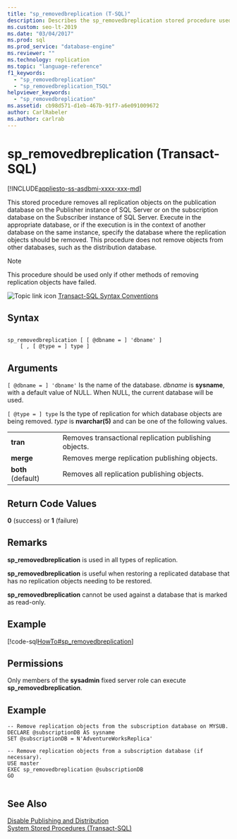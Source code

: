 ```yaml
---
title: "sp_removedbreplication (T-SQL)"
description: Describes the sp_removedbreplication stored procedure used to remove all replication objects on the publication database for SQL Server replication.
ms.custom: seo-lt-2019
ms.date: "03/04/2017"
ms.prod: sql
ms.prod_service: "database-engine"
ms.reviewer: ""
ms.technology: replication
ms.topic: "language-reference"
f1_keywords: 
  - "sp_removedbreplication"
  - "sp_removedbreplication_TSQL"
helpviewer_keywords: 
  - "sp_removedbreplication"
ms.assetid: cb98d571-d1eb-467b-91f7-a6e091009672
author: CarlRabeler
ms.author: carlrab
---
```

# sp_removedbreplication (Transact-SQL)
[!INCLUDE[appliesto-ss-asdbmi-xxxx-xxx-md](../../includes/appliesto-ss-asdbmi-xxxx-xxx-md.md)]

  This stored procedure removes all replication objects on the publication database on the Publisher instance of SQL Server or on the subscription database on the Subscriber instance of SQL Server. Execute in the appropriate database, or if the execution is in the context of another database on the same instance, specify the database where the replication objects should be removed. This procedure does not remove objects from other databases, such as the distribution database.  
  
> [!NOTE]  
>  This procedure should be used only if other methods of removing replication objects have failed.  
  
 ![Topic link icon](../../database-engine/configure-windows/media/topic-link.gif "Topic link icon") [Transact-SQL Syntax Conventions](../../t-sql/language-elements/transact-sql-syntax-conventions-transact-sql.md)  
  
## Syntax  
  
```  
  
sp_removedbreplication [ [ @dbname = ] 'dbname' ]  
    [ , [ @type = ] type ]   
```  
  
## Arguments  
`[ @dbname = ] 'dbname'`
 Is the name of the database. *dbname* is **sysname**, with a default value of NULL. When NULL, the current database will be used.  
  
`[ @type = ] type`
 Is the type of replication for which database objects are being removed. *type* is **nvarchar(5)** and can be one of the following values.  
  
|||  
|-|-|  
|**tran**|Removes transactional replication publishing objects.|  
|**merge**|Removes merge replication publishing objects.|  
|**both** (default)|Removes all replication publishing objects.|  
  
## Return Code Values  
 **0** (success) or **1** (failure)  
  
## Remarks  
 **sp_removedbreplication** is used in all types of replication.  
  
 **sp_removedbreplication** is useful when restoring a replicated database that has no replication objects needing to be restored.  
  
 **sp_removedbreplication** cannot be used against a database that is marked as read-only.  
  
## Example  
 [!code-sql[HowTo#sp_removedbreplication](../../relational-databases/replication/codesnippet/tsql/sp-removedbreplication-t_1.sql)]  
  
## Permissions  
 Only members of the **sysadmin** fixed server role can execute **sp_removedbreplication**.  
  
## Example  
  
```  
-- Remove replication objects from the subscription database on MYSUB.  
DECLARE @subscriptionDB AS sysname  
SET @subscriptionDB = N'AdventureWorksReplica'  
  
-- Remove replication objects from a subscription database (if necessary).  
USE master  
EXEC sp_removedbreplication @subscriptionDB  
GO  
  
```  
  
## See Also  
 [Disable Publishing and Distribution](../../relational-databases/replication/disable-publishing-and-distribution.md)   
 [System Stored Procedures &#40;Transact-SQL&#41;](../../relational-databases/system-stored-procedures/system-stored-procedures-transact-sql.md)  
  
  
